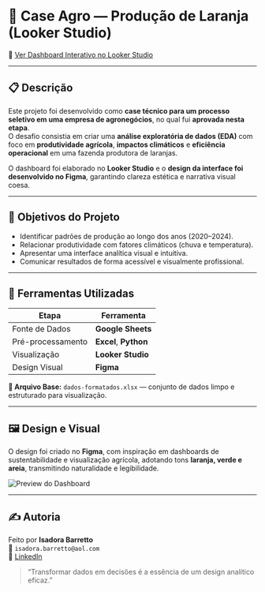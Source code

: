 # 🍊 Case Agro — Produção de Laranja (Looker Studio)

🔗 [Ver Dashboard Interativo no Looker Studio](https://lookerstudio.google.com/u/0/reporting/c3336c6c-36eb-4201-a942-43f27903b90a/page/Xc9GF)

---

## 📋 Descrição

Este projeto foi desenvolvido como **case técnico para um processo seletivo em uma empresa de agronegócios**, no qual fui **aprovada nesta etapa**.  
O desafio consistia em criar uma **análise exploratória de dados (EDA)** com foco em **produtividade agrícola**, **impactos climáticos** e **eficiência operacional** em uma fazenda produtora de laranjas.

O dashboard foi elaborado no **Looker Studio** e o **design da interface foi desenvolvido no Figma**, garantindo clareza estética e narrativa visual coesa.

---

## 🌱 Objetivos do Projeto
- Identificar padrões de produção ao longo dos anos (2020–2024).  
- Relacionar produtividade com fatores climáticos (chuva e temperatura).  
- Apresentar uma interface analítica visual e intuitiva.  
- Comunicar resultados de forma acessível e visualmente profissional.  

---

## 🧰 Ferramentas Utilizadas

| Etapa | Ferramenta |
|-------|-------------|
| Fonte de Dados | **Google Sheets** |
| Pré-processamento | **Excel**, **Python** |
| Visualização | **Looker Studio** |
| Design Visual | **Figma** |

**📁 Arquivo Base:** `dados-formatados.xlsx` — conjunto de dados limpo e estruturado para visualização.

---

## 🖼️ Design e Visual
O design foi criado no **Figma**, com inspiração em dashboards de sustentabilidade e visualização agrícola, adotando tons **laranja, verde e areia**, transmitindo naturalidade e legibilidade.

![Preview do Dashboard](./Images/overview.png)

---

## ✍️ Autoria
Feito por **Isadora Barretto**  
📧 `isadora.barretto@aol.com`  
🔗 [LinkedIn](https://www.linkedin.com/in/isadoracbarretto)

> “Transformar dados em decisões é a essência de um design analítico eficaz.”
